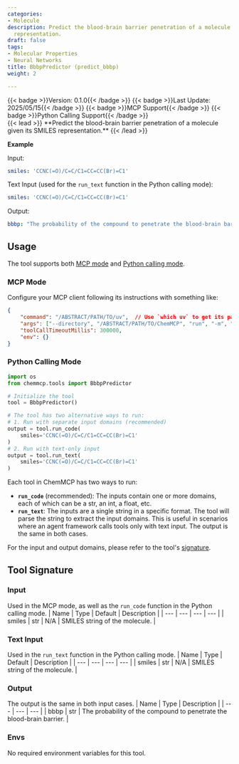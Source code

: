 ```yaml
---
categories:
- Molecule
description: Predict the blood-brain barrier penetration of a molecule given its SMILES
  representation.
draft: false
tags:
- Molecular Properties
- Neural Networks
title: BbbpPredictor (predict_bbbp)
weight: 2

---
```

<div style="display: flex; flex-wrap: wrap; gap: 0.75rem; align-items: center;">
  {{< badge >}}Version: 0.1.0{{< /badge >}}
  {{< badge >}}Last Update: 2025/05/15{{< /badge >}}
  {{< badge >}}MCP Support{{< /badge >}}
  {{< badge >}}Python Calling Support{{< /badge >}}
</div>
{{< lead >}}
**Predict the blood-brain barrier penetration of a molecule given its SMILES representation.**
{{< /lead >}}

**Example**

Input:
```yaml
smiles: 'CCNC(=O)/C=C/C1=CC=CC(Br)=C1'
```

Text Input (used for the `run_text` function in the Python calling mode):
```yaml
smiles: 'CCNC(=O)/C=C/C1=CC=CC(Br)=C1'
```

Output:
```yaml
bbbp: "The probability of the compound to penetrate the blood-brain barrier is 99.90%, which means it's likely to happen.\nNote that the result is predicted by a neural network model and may not be accurate. You may use other tools or resources to obtain more reliable results if needed."
```

## Usage

The tool supports both [MCP mode](#mcp-mode) and [Python calling mode](#python-calling-mode).



### MCP Mode

Configure your MCP client following its instructions with something like:
```JSON
{
    "command": "/ABSTRACT/PATH/TO/uv",  // Use `which uv` to get its path
    "args": ["--directory", "/ABSTRACT/PATH/TO/ChemMCP", "run", "-m", "chemmcp.tools.bbbp_predictor"],
    "toolCallTimeoutMillis": 300000,
    "env": {}
}
```

### Python Calling Mode

```python
import os
from chemmcp.tools import BbbpPredictor

# Initialize the tool
tool = BbbpPredictor()

# The tool has two alternative ways to run:
# 1. Run with separate input domains (recommended)
output = tool.run_code(
    smiles='CCNC(=O)/C=C/C1=CC=CC(Br)=C1'
)
# 2. Run with text-only input
output = tool.run_text(
    smiles='CCNC(=O)/C=C/C1=CC=CC(Br)=C1'
)
```


Each tool in ChemMCP has two ways to run:
- **`run_code`** (recommended): The inputs contain one or more domains, each of which can be a str, an int, a float, etc.
- **`run_text`**: The inputs are a single string in a specific format. The tool will parse the string to extract the input domains. This is useful in scenarios where an agent framework calls tools only with text input.
The output is the same in both cases.

For the input and output domains, please refer to the tool's [signature](#tool-signature).

## Tool Signature



### Input
Used in the MCP mode, as well as the `run_code` function in the Python calling mode.
| Name | Type | Default | Description |
| --- | --- | --- | --- |
| smiles | str | N/A | SMILES string of the molecule. |

### Text Input
Used in the `run_text` function in the Python calling mode.
| Name | Type | Default | Description |
| --- | --- | --- | --- |
| smiles | str | N/A | SMILES string of the molecule. |

### Output
The output is the same in both input cases.
| Name | Type | Description |
| --- | --- | --- |
| bbbp | str | The probability of the compound to penetrate the blood-brain barrier. |

### Envs
No required environment variables for this tool.
